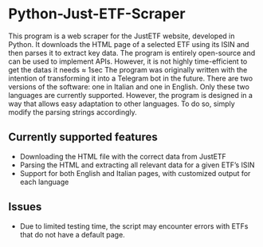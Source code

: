 # **Python-Just-ETF-Scraper**
This program is a web scraper for the JustETF website, developed in Python. It downloads the HTML page of a selected ETF using its ISIN and then parses it to extract key data.
The program is entirely open-source and can be used to implement APIs. However, it is not highly time-efficient to get the datas it needs ≈ 1sec
The program was originally written with the intention of transforming it into a Telegram bot in the future.
There are two versions of the software: one in Italian and one in English. Only these two languages are currently supported. However, the program is designed in a way that allows easy adaptation to other languages. 
To do so, simply modify the parsing strings accordingly.

## Currently supported features
- Downloading the HTML file with the correct data from JustETF
- Parsing the HTML and extracting all relevant data for a given ETF’s ISIN
- Support for both English and Italian pages, with customized output for each language

## Issues
- Due to limited testing time, the script may encounter errors with ETFs that do not have a default page.

